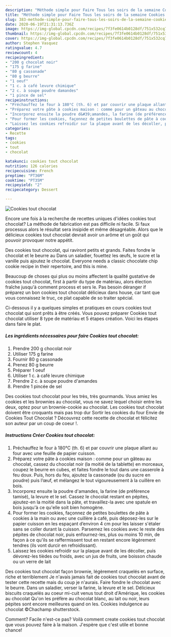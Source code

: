 ```yaml
---
description: "Méthode simple pour Faire Tous les soirs de la semaine Cookies tout chocolat"
title: "Méthode simple pour Faire Tous les soirs de la semaine Cookies tout chocolat"
slug: 383-methode-simple-pour-faire-tous-les-soirs-de-la-semaine-cookies-tout-chocolat
date: 2020-06-19T21:31:13.736Z
image: https://img-global.cpcdn.com/recipes/7f3fe0614b0128df/751x532cq70/cookies-tout-chocolat-photo-principale-de-la-recette.jpg
thumbnail: https://img-global.cpcdn.com/recipes/7f3fe0614b0128df/751x532cq70/cookies-tout-chocolat-photo-principale-de-la-recette.jpg
cover: https://img-global.cpcdn.com/recipes/7f3fe0614b0128df/751x532cq70/cookies-tout-chocolat-photo-principale-de-la-recette.jpg
author: Stephen Vasquez
ratingvalue: 4.7
reviewcount: 4
recipeingredient:
- "200 g chocolat noir"
- "175 g farine"
- "80 g cassonade"
- "80 g beurre"
- "1 oeuf"
- "1 c. à café levure chimique"
- "2 c. à soupe poudre damandes"
- "1 pince de sel"
recipeinstructions:
- "Préchauffez le four à 180°C (th. 6) et par couvrir une plaque allant au four avec une feuille de papier cuisson."
- "Préparez votre pâte à cookies maison : comme pour un gâteau au chocolat, cassez du chocolat noir (la moitié de la tablette) en morceaux, coupez le beurre en cubes, et faites fondre le tout dans une casserole à feu doux. Puis, hors du feu, ajoutez la cassonade (ou du sucre en poudre) puis l’œuf, et mélangez le tout vigoureusement à la cuillère en bois."
- "Incorporez ensuite la poudre d&#39;amandes, la farine (de préférence tamisé), la levure et le sel. Cassez le chocolat restant en pépites, ajoutez-en la moitié dans la pâte, et travaillez-la avec une spatule en bois jusqu&#39;à ce qu&#39;elle soit bien homogène."
- "Pour former les cookies, façonnez de petites boulettes de pâte à cookies à la main ou avec une cuillère à café, puis déposez-les sur le papier cuisson en les espaçant d’environ 4 cm pour les laisser s&#39;étaler sans se coller durant la cuisson. Parsemez les cookies avec le reste des pépites de chocolat noir, puis enfournez-les, plus ou moins 10 min, de façon à ce qu&#39;ils se raffermissent tout en restant encore légèrement tendres (ils vont durcir en refroidissant)."
- "Laissez les cookies refroidir sur la plaque avant de les décoller, puis dévorez-les tièdes ou froids, avec un jus de fruits, une boisson chaude ou un verre de lait"
categories:
- Recette
tags:
- cookies
- tout
- chocolat

katakunci: cookies tout chocolat 
nutrition: 126 calories
recipecuisine: French
preptime: "PT36M"
cooktime: "PT35M"
recipeyield: "2"
recipecategory: Dessert

---
```



![Cookies tout chocolat](https://img-global.cpcdn.com/recipes/7f3fe0614b0128df/751x532cq70/cookies-tout-chocolat-photo-principale-de-la-recette.jpg)

Encore une fois à la recherche de recettes uniques d'idées cookies tout chocolat? La méthode de fabrication est pas difficile ni facile. Si faux processus alors le résultat sera insipide et même désagréable. Alors que le délicieux cookies tout chocolat devrait avoir un arôme et un goût qui pouvoir provoquer notre appétit.

Des cookies tout chocolat, qui raviront petits et grands. Faites fondre le chocolat et le beurre au Dans un saladier, fouettez les œufs, le sucre et la vanille puis ajoutez le chocolat. Everyone needs a classic chocolate chip cookie recipe in their repertoire, and this is mine.

Beaucoup de choses qui plus ou moins affectent la qualité gustative de cookies tout chocolat, first à partir du type de matériau, alors élection fraîche jusqu'à comment process et sers le. Pas besoin déranger if préparez un bon cookies tout chocolat délicieux dans house, car tant que vous connaissez le truc, ce plat capable de so traiter spécial.


Ci-dessous il y a quelques simples et pratiques en cours cookies tout chocolat qui sont prêts à être créés. Vous pouvez préparer Cookies tout chocolat utiliser 8 type de matériau et 5 étapes création. Voici les étapes dans faire le plat.

<!--inarticleads1-->

##### Les ingrédients nécessaires pour faire Cookies tout chocolat:

1. Prendre 200 g chocolat noir
1. Utiliser 175 g farine
1. Fournir 80 g cassonade
1. Prenez 80 g beurre
1. Préparer 1 oeuf
1. Utiliser 1 c. à café levure chimique
1. Prendre 2 c. à soupe poudre d&#39;amandes
1. Prendre 1 pincée de sel


Des cookies tout chocolat pour les très, très gourmands. Vous amiez les cookies et les brownies au chocolat, vous ne savez lequel choisir entre les deux, optez pour un brownie-cookie au chocolat. Les cookies tout chocolat doivent être croquants mais pas trop dur Sortir les cookies du four Envie de Cookies Tout Chocolat ? Découvrez cette recette de chocolat et félicitez son auteur par un coup de coeur !. 

<!--inarticleads2-->

##### Instructions Créer Cookies tout chocolat:

1. Préchauffez le four à 180°C (th. 6) et par couvrir une plaque allant au four avec une feuille de papier cuisson.
1. Préparez votre pâte à cookies maison : comme pour un gâteau au chocolat, cassez du chocolat noir (la moitié de la tablette) en morceaux, coupez le beurre en cubes, et faites fondre le tout dans une casserole à feu doux. Puis, hors du feu, ajoutez la cassonade (ou du sucre en poudre) puis l’œuf, et mélangez le tout vigoureusement à la cuillère en bois.
1. Incorporez ensuite la poudre d&#39;amandes, la farine (de préférence tamisé), la levure et le sel. Cassez le chocolat restant en pépites, ajoutez-en la moitié dans la pâte, et travaillez-la avec une spatule en bois jusqu&#39;à ce qu&#39;elle soit bien homogène.
1. Pour former les cookies, façonnez de petites boulettes de pâte à cookies à la main ou avec une cuillère à café, puis déposez-les sur le papier cuisson en les espaçant d’environ 4 cm pour les laisser s&#39;étaler sans se coller durant la cuisson. Parsemez les cookies avec le reste des pépites de chocolat noir, puis enfournez-les, plus ou moins 10 min, de façon à ce qu&#39;ils se raffermissent tout en restant encore légèrement tendres (ils vont durcir en refroidissant).
1. Laissez les cookies refroidir sur la plaque avant de les décoller, puis dévorez-les tièdes ou froids, avec un jus de fruits, une boisson chaude ou un verre de lait


Des cookies tout chocolat façon brownie, légèrement craquelés en surface, riche et terriblement Je n&#39;avais jamais fait de cookies tout chocolat avant de tester cette recette mais du coup je n&#39;aurais. Faire fondre le chocolat avec le beurre. Dans un saladier, verser la farine, la levure et le sel. Délicieux biscuits craquelés au coeur mi-cuit venus tout droit d&#39;Amérique, les cookies au chocolat Qu&#39;on les préfère au chocolat blanc, au lait ou noir, leurs pépites sont encore meilleures quand on les. Cookies indulgence au chocolat ©Chachamp shutterstock. 


Comment? Facile n'est-ce pas? Voilà comment create cookies tout chocolat que vous pouvez faire à la maison. J'espère que c'est utile et bonne chance!
